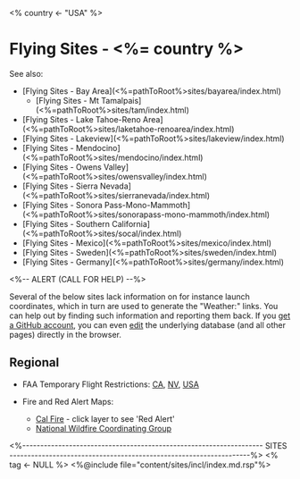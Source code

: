 <%
country <- "USA"
%>
# Flying Sites - <%= country %>

See also:

* [Flying Sites - Bay Area](<%=pathToRoot%>sites/bayarea/index.html)
  - [Flying Sites - Mt Tamalpais](<%=pathToRoot%>sites/tam/index.html)
* [Flying Sites - Lake Tahoe-Reno Area](<%=pathToRoot%>sites/laketahoe-renoarea/index.html)
* [Flying Sites - Lakeview](<%=pathToRoot%>sites/lakeview/index.html)
* [Flying Sites - Mendocino](<%=pathToRoot%>sites/mendocino/index.html)
* [Flying Sites - Owens Valley](<%=pathToRoot%>sites/owensvalley/index.html)
* [Flying Sites - Sierra Nevada](<%=pathToRoot%>sites/sierranevada/index.html)
* [Flying Sites - Sonora Pass-Mono-Mammoth](<%=pathToRoot%>sites/sonorapass-mono-mammoth/index.html)
* [Flying Sites - Southern California](<%=pathToRoot%>sites/socal/index.html)
* [Flying Sites - Mexico](<%=pathToRoot%>sites/mexico/index.html)
* [Flying Sites - Sweden](<%=pathToRoot%>sites/sweden/index.html)
* [Flying Sites - Germany](<%=pathToRoot%>sites/germany/index.html)


<%-- ALERT (CALL FOR HELP) --%>
<div class="alert alert-warning" role="alert">
Several of the below sites lack information on for instance launch
coordinates, which in turn are used to generate the "Weather:" links.
You can help out by finding such information and reporting them back.
If you <a class="alert-link" id="edit"
href="https://github.com/join">get a GitHub account</a>, you can even
<span style="white-space: nowrap;"><a class="alert-link" id="edit"
href="https://github.com/BHGC/website/tree/master/content/sites/sites.dcf">edit</a>
<span class="glyphicon glyphicon-edit"></span></span> 
the underlying database (and all other pages) directly in the browser.
</div>


## Regional

* FAA Temporary Flight Restrictions:
  [CA](https://tfr.faa.gov/tfr_map/states.jsp?select2=CA),
  [NV](https://tfr.faa.gov/tfr_map/states.jsp?select2=NV),
  [USA](https://tfr.faa.gov/tfr_map_ims/html/index.html)
  
* Fire and Red Alert Maps:
   - [Cal Fire](https://www.fire.ca.gov/incidents/) - click layer to see 'Red Alert'
   - [National Wildfire Coordinating Group](https://maps.nwcg.gov/sa/#/%3F/%3F/37.9484/-123.0715/7)


<%-------------------------------------------------------------------
 SITES
 -------------------------------------------------------------------%>
<% tag <- NULL %>
<%@include file="content/sites/incl/index.md.rsp"%>
